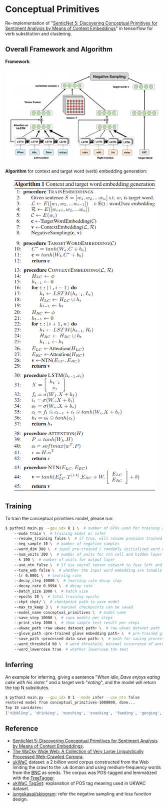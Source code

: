 # Conceptual Primitives

Re-implementation of "[SenticNet 5: Discovering Conceptual Primitives for Sentiment Analysis by Means of Context Embeddings](
https://aaai.org/ocs/index.php/AAAI/AAAI18/paper/view/16839/15882)" in tensorflow for verb substitution and clustering.

## Overall Framework and Algorithm
**Framework**:
<p align="center">
  <img src="/assets/overall-framework.png">
</p>

**Algorithm** for context and target word (verb) embedding generation:
<p align="center">
  <img src="/assets/algorithm.png">
</p>


## Training
To train the conceptual primitives model, please run:
```bash
$ python3 main.py --gpu_idx 0 1 \  # number of GPUs used for training and their indices
    --mode train \  # training model or infer
    --resume_training false \  # if true, will resume previous trained parameters
    --neg_sample 10 \  # number of negative samples
    --word_dim 300 \  # input pre-trained / randomly initialized word embedding dimension
    --num_units 300 \  # number of units for rnn cell and hidden layer of feed-forward network
    --k 100 \  # number of units for output layer
    --use_ntn false \  # if use neural tensor network to fuse left and right contexts, otherwise just simply concatenate them
    --tune_emb false \  # whether the input word embedding are tunable while training
    --lr 0.0001 \  # learning rate
    --decay_step 10000 \  # learning rate decay step
    --decay_rate 0.9994 \  # decay rate
    --batch_size 1000 \  # batch size
    --epochs 30 \  # total training epochs
    --ckpt ckpt/ \  # checkpoint path to save model
    --max_to_keep 3 \  # maximal checkpoints can be saved
    --model_name conceptual_primitives \  # model name
    --save_step 10000 \  # save models per steps
    --print_step 1000 \  # show sample test result per steps
    --ukwac_path <raw ukwac dataset path> \  # raw ukwac dataset path
    --glove_path <pre-trained glove embedding path> \  # pre-trained glove word embedding path
    --save_path <processed data save path> \  # path for saving processed dataset
    --word_threshold 90 \  # word threshold, minimal occurrence of words to be kept
    --word_lowercase true  # whether lowercase the text
```

## Inferring
An example for inferring, giving a sentence "_When idle, Dave enjoys eating cake with his sister._" and a target verb
"_eating_", and the model will return the top N substitutes.
```bash
$ python3 main.py --gpu_idx 0 1 --mode infer --use_ntn false
restored model from conceptual_primitives-1000000, done...
Top 10 canidates:
['nibbling', 'drinking', 'munching', 'snacking', 'feeding', 'gorging', 'tasting', 'swallowing', 'chewing', 'feasting']
```

## Reference
- [SenticNet 5: Discovering Conceptual Primitives for Sentiment Analysis by Means of Context Embeddings](
https://aaai.org/ocs/index.php/AAAI/AAAI18/paper/view/16839/15882).
- [The WaCky Wide Web: A Collection of Very Large Linguistically Processed Web-Crawled Corpora](
http://wacky.sslmit.unibo.it/lib/exe/fetch.php?media=papers:wacky_2008.pdf).
- [ukWaC](http://wacky.sslmit.unibo.it/doku.php?id=corpora#english) dataset: a 2 billion word corpus constructed from 
the Web limiting the crawl to the .uk domain and using medium-frequency words from the [BNC](http://www.natcorp.ox.ac.uk/) as seeds. 
The corpus was POS-tagged and lemmatized with the [TreeTagger](http://www.ims.uni-stuttgart.de/projekte/corplex/TreeTagger/).
- [ukWaC TagSet](http://wacky.sslmit.unibo.it/lib/exe/fetch.php?media=tagsets:ukwac_tagset.txt): explanation of POS tag meaning used in UKWAC 
dataset.
- [jungokasai/skipgram](https://github.com/jungokasai/skipgram/blob/master/word2vec_model.py): refer the negative sampling and loss 
function design.

